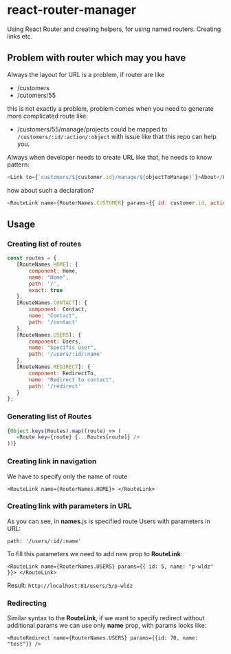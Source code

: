 
# react-router-manager
Using React Router and creating helpers, for using named routers. Creating links etc.

## Problem with router which may you have
Always the layout for URL is a problem, if router are like
- /customers
- /cutomers/55

this is not exactly a problem, problem comes when you need to generate more complicated route like:
- /customers/55/manage/projects
could be mapped to `/customers/:id/:action/:object`
with issue like that this repo can help you.

Always when developer needs to create URL like that, he needs to know pattern:
 ```javascript
<Link to={`customers/${customer.id}/manage/${objectToManage}`}>About</Link>
```
how about such a declaration? 

 ```javascript
<RouteLink name={RouterNames.CUSTOMER} params={{ id: customer.id, action: "manage", object: objectToManage }}> </RouteLink>
```


## Usage
### Creating list of routes
 ```javascript
const routes = {  
    [RouteNames.HOME]: {  
        component: Home,  
        name: "Home",  
        path: '/',  
        exact: true  
    },  
    [RouteNames.CONTACT]: {  
        component: Contact,  
        name: "Contact",  
        path: '/contact'  
    },  
    [RouteNames.USERS]: {  
        component: Users,  
        name: "Specific user",  
        path: '/users/:id/:name'  
    },  
    [RouteNames.REDIRECT]: {  
        component: RedirectTo,  
        name: "Redirect to contact",  
        path: '/redirect'  
    }  
};
```

### Generating list of Routes
 ```javascript
{Object.keys(Routes).map((route) => (  
    <Route key={route} {...Routes[route]} />  
))}
```

### Creating link in navigation
We have to specify only the name of route

    <RouteLink name={RouterNames.HOME}> </RouteLink>
### Creating link with parameters in URL
As you can see, in **names**.js is specified route Users with parameters in URL:

    path: '/users/:id/:name'
To fill this parameters we need to add new prop to **RouteLink**:

    <RouteLink name={RouterNames.USERS} params={{ id: 5, name: "p-wldz" }}> </RouteLink>
Result:
`http://localhost:81/users/5/p-wldz`

### Redirecting
Similar syntax to the **RouteLink**, if we want to specify redirect without additional params we can use only **name** prop, with params looks like:

    <RouteRedirect name={RouterNames.USERS} params={{id: 70, name: "test"}} />

